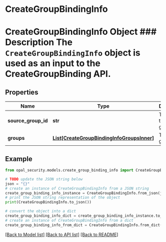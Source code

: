 # CreateGroupBindingInfo

# CreateGroupBindingInfo Object ### Description The `CreateGroupBindingInfo` object is used as an input to the CreateGroupBinding API.

## Properties

Name | Type | Description | Notes
------------ | ------------- | ------------- | -------------
**source_group_id** | **str** | The ID of the source group. | 
**groups** | [**List[CreateGroupBindingInfoGroupsInner]**](CreateGroupBindingInfoGroupsInner.md) | The list of groups. | 

## Example

```python
from opal_security.models.create_group_binding_info import CreateGroupBindingInfo

# TODO update the JSON string below
json = "{}"
# create an instance of CreateGroupBindingInfo from a JSON string
create_group_binding_info_instance = CreateGroupBindingInfo.from_json(json)
# print the JSON string representation of the object
print(CreateGroupBindingInfo.to_json())

# convert the object into a dict
create_group_binding_info_dict = create_group_binding_info_instance.to_dict()
# create an instance of CreateGroupBindingInfo from a dict
create_group_binding_info_from_dict = CreateGroupBindingInfo.from_dict(create_group_binding_info_dict)
```
[[Back to Model list]](../README.md#documentation-for-models) [[Back to API list]](../README.md#documentation-for-api-endpoints) [[Back to README]](../README.md)


